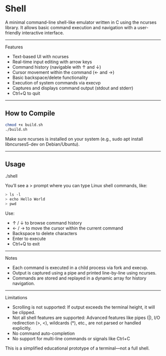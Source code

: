 # Shell

A minimal command-line shell-like emulator written in C using the ncurses library. It allows basic command execution and navigation with a user-friendly interactive interface.

---

Features
-	Text-based UI with ncurses
-	Real-time input editing with arrow keys
-	Command history (navigable with ↑ and ↓)
-	Cursor movement within the command (← and →)
-	Basic backspace/delete functionality
-	Execution of system commands via execvp
-	Captures and displays command output (stdout and stderr)
-	Ctrl+Q to quit

---

## How to Compile
```bash
chmod +x build.sh
./build.sh
```
Make sure ncurses is installed on your system (e.g., sudo apt install libncurses5-dev on Debian/Ubuntu).

---

## Usage

./shell

You’ll see a >  prompt where you can type Linux shell commands, like:
```bash
> ls -l
> echo Hello World
> pwd
```
Use:
-	↑ / ↓ to browse command history
-	← / → to move the cursor within the current command
-	Backspace to delete characters
-	Enter to execute
-	Ctrl+Q to exit

---

Notes
-	Each command is executed in a child process via fork and execvp.
-	Output is captured using a pipe and printed line-by-line using ncurses.
-	Commands are stored and replayed in a dynamic array for history navigation.

---

Limitations
-	Scrolling is not supported: If output exceeds the terminal height, it will be clipped.
-	Not all shell features are supported: Advanced features like pipes (|), I/O redirection (>, <), wildcards (*), etc., are not parsed or handled explicitly.
-	No command auto-completion
-	No support for multi-line commands or signals like Ctrl+C

This is a simplified educational prototype of a terminal—not a full shell.